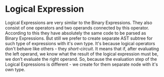 # Logical Expression

Logical Expressions are very similar to the Binary Expressions. They also consist of one operators and two operands connected by this operator. According to this they have absolutely the same code to be parsed as Binary Expressions. But still we prefer to create separate AST subtree for such type of expressions with it's own type. It's because logical operators don't behave like others - they *short-circuit*. It means that if, after evaluating the left operand, we know what the result of the logical expression must be, we don’t evaluate the right operand. So, because the evaluation step of the Logical Expressions is different - we create for them separate node with it's own type.

